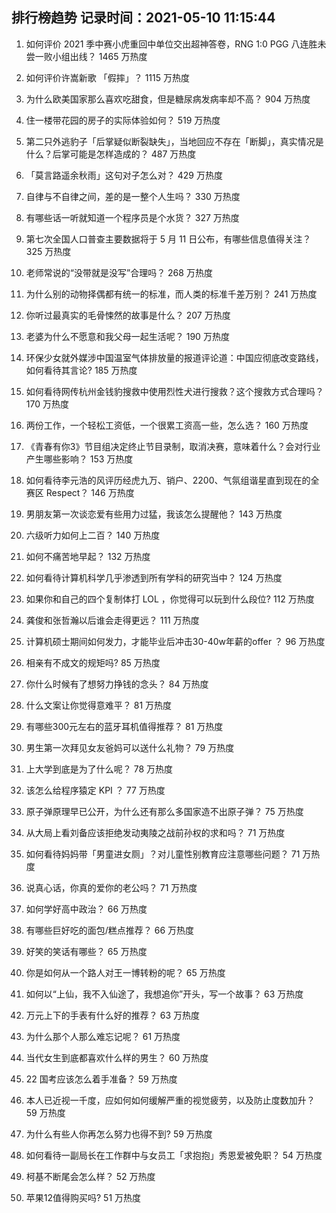 
## 排行榜趋势 记录时间：2021-05-10 11:15:44
  
  1. 如何评价 2021 季中赛小虎重回中单位交出超神答卷，RNG 1:0 PGG 八连胜未尝一败小组出线？ 1465 万热度
    
  2. 如何评价许嵩新歌 「假摔」？ 1115 万热度
    
  3. 为什么欧美国家那么喜欢吃甜食，但是糖尿病发病率却不高？ 904 万热度
    
  4. 住一楼带花园的房子的实际体验如何？ 519 万热度
    
  5. 第二只外逃豹子「后掌疑似断裂缺失」，当地回应不存在「断脚」，真实情况是什么？后掌可能是怎样造成的？ 487 万热度
    
  6. 「莫言路遥余秋雨」这句对子怎么对？ 429 万热度
    
  7. 自律与不自律之间，差的是一整个人生吗？ 330 万热度
    
  8. 有哪些话一听就知道一个程序员是个水货？ 327 万热度
    
  9. 第七次全国人口普查主要数据将于 5 月 11 日公布，有哪些信息值得关注？ 325 万热度
    
  10. 老师常说的“没带就是没写”合理吗？ 268 万热度
    
  11. 为什么别的动物择偶都有统一的标准，而人类的标准千差万别？ 241 万热度
    
  12. 你听过最真实的毛骨悚然的故事是什么？ 207 万热度
    
  13. 老婆为什么不愿意和我父母一起生活呢？ 190 万热度
    
  14. 环保少女就外媒涉中国温室气体排放量的报道评论道：中国应彻底改变路线，如何看待其言论? 185 万热度
    
  15. 如何看待网传杭州金钱豹搜救中使用烈性犬进行搜救？这个搜救方式合理吗？ 170 万热度
    
  16. 两份工作，一个轻松工资低，一个很累工资高一些，怎么选？ 160 万热度
    
  17. 《青春有你3》节目组决定终止节目录制，取消决赛，意味着什么？会对行业产生哪些影响？ 153 万热度
    
  18. 如何看待李元浩的风评历经虎九万、销户、2200、气氛组谐星直到现在的全赛区 Respect？ 146 万热度
    
  19. 男朋友第一次谈恋爱有些用力过猛，我该怎么提醒他？ 143 万热度
    
  20. 六级听力如何上二百？ 140 万热度
    
  21. 如何不痛苦地早起？ 132 万热度
    
  22. 如何看待计算机科学几乎渗透到所有学科的研究当中？ 124 万热度
    
  23. 如果你和自己的四个复制体打 LOL ，你觉得可以玩到什么段位? 112 万热度
    
  24. 龚俊和张哲瀚以后谁会走得更远？ 111 万热度
    
  25. 计算机硕士期间如何发力，才能毕业后冲击30-40w年薪的offer ？ 96 万热度
    
  26. 相亲有不成文的规矩吗? 85 万热度
    
  27. 你什么时候有了想努力挣钱的念头？ 84 万热度
    
  28. 什么文案让你觉得意难平？ 81 万热度
    
  29. 有哪些300元左右的蓝牙耳机值得推荐？ 81 万热度
    
  30. 男生第一次拜见女友爸妈可以送什么礼物？ 79 万热度
    
  31. 上大学到底是为了什么呢？ 78 万热度
    
  32. 该怎么给程序猿定 KPI ？ 77 万热度
    
  33. 原子弹原理早已公开，为什么还有那么多国家造不出原子弹？ 75 万热度
    
  34. 从大局上看刘备应该拒绝发动夷陵之战前孙权的求和吗？ 71 万热度
    
  35. 如何看待妈妈带「男童进女厕」？对儿童性别教育应注意哪些问题？ 71 万热度
    
  36. 说真心话，你真的爱你的老公吗？ 71 万热度
    
  37. 如何学好高中政治？ 66 万热度
    
  38. 有哪些巨好吃的面包/糕点推荐？ 66 万热度
    
  39. 好笑的笑话有哪些？ 65 万热度
    
  40. 你是如何从一个路人对王一博转粉的呢？ 65 万热度
    
  41. 如何以“上仙，我不入仙途了，我想追你”开头，写一个故事？ 63 万热度
    
  42. 万元上下的手表有什么好的推荐？ 63 万热度
    
  43. 为什么那个人那么难忘记呢？ 61 万热度
    
  44. 当代女生到底都喜欢什么样的男生？ 60 万热度
    
  45. 22 国考应该怎么着手准备？ 59 万热度
    
  46. 本人已近视一千度，应如何如何缓解严重的视觉疲劳，以及防止度数加升？ 59 万热度
    
  47. 为什么有些人你再怎么努力也得不到? 59 万热度
    
  48. 如何看待一副局长在工作群中与女员工「求抱抱」秀恩爱被免职？ 54 万热度
    
  49. 柯基不断尾会怎么样？ 52 万热度
    
  50. 苹果12值得购买吗? 51 万热度
    